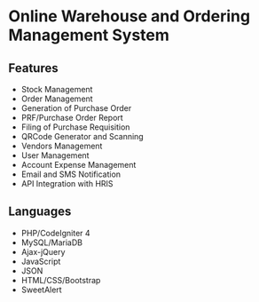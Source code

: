 # Online Warehouse and Ordering Management System

## Features
* Stock Management
* Order Management
* Generation of Purchase Order
* PRF/Purchase Order Report
* Filing of Purchase Requisition
* QRCode Generator and Scanning
* Vendors Management
* User Management
* Account Expense Management
* Email and SMS Notification
* API Integration with HRIS
  
## Languages
* PHP/CodeIgniter 4
* MySQL/MariaDB
* Ajax-jQuery
* JavaScript
* JSON
* HTML/CSS/Bootstrap
* SweetAlert
